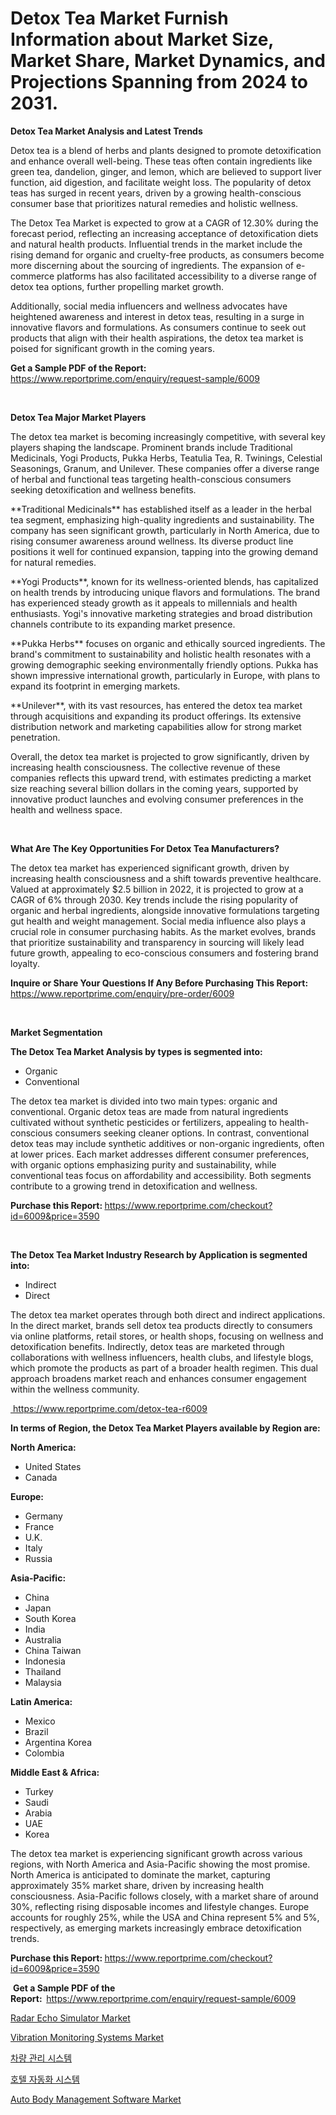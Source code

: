 <p><h1>Detox Tea Market Furnish Information about Market Size, Market Share, Market Dynamics, and Projections Spanning from 2024 to 2031.</h1></p><p><strong>Detox Tea Market Analysis and Latest Trends</strong></p>
<p><p>Detox tea is a blend of herbs and plants designed to promote detoxification and enhance overall well-being. These teas often contain ingredients like green tea, dandelion, ginger, and lemon, which are believed to support liver function, aid digestion, and facilitate weight loss. The popularity of detox teas has surged in recent years, driven by a growing health-conscious consumer base that prioritizes natural remedies and holistic wellness.</p><p>The Detox Tea Market is expected to grow at a CAGR of 12.30% during the forecast period, reflecting an increasing acceptance of detoxification diets and natural health products. Influential trends in the market include the rising demand for organic and cruelty-free products, as consumers become more discerning about the sourcing of ingredients. The expansion of e-commerce platforms has also facilitated accessibility to a diverse range of detox tea options, further propelling market growth. </p><p>Additionally, social media influencers and wellness advocates have heightened awareness and interest in detox teas, resulting in a surge in innovative flavors and formulations. As consumers continue to seek out products that align with their health aspirations, the detox tea market is poised for significant growth in the coming years.</p></p>
<p><strong>Get a Sample PDF of the Report:&nbsp;</strong> <a href="https://www.reportprime.com/enquiry/request-sample/6009">https://www.reportprime.com/enquiry/request-sample/6009</a></p>
<p>&nbsp;</p>
<p><strong>Detox Tea Major Market Players</strong></p>
<p><p>The detox tea market is becoming increasingly competitive, with several key players shaping the landscape. Prominent brands include Traditional Medicinals, Yogi Products, Pukka Herbs, Teatulia Tea, R. Twinings, Celestial Seasonings, Granum, and Unilever. These companies offer a diverse range of herbal and functional teas targeting health-conscious consumers seeking detoxification and wellness benefits.</p><p>**Traditional Medicinals** has established itself as a leader in the herbal tea segment, emphasizing high-quality ingredients and sustainability. The company has seen significant growth, particularly in North America, due to rising consumer awareness around wellness. Its diverse product line positions it well for continued expansion, tapping into the growing demand for natural remedies.</p><p>**Yogi Products**, known for its wellness-oriented blends, has capitalized on health trends by introducing unique flavors and formulations. The brand has experienced steady growth as it appeals to millennials and health enthusiasts. Yogi's innovative marketing strategies and broad distribution channels contribute to its expanding market presence.</p><p>**Pukka Herbs** focuses on organic and ethically sourced ingredients. The brand's commitment to sustainability and holistic health resonates with a growing demographic seeking environmentally friendly options. Pukka has shown impressive international growth, particularly in Europe, with plans to expand its footprint in emerging markets.</p><p>**Unilever**, with its vast resources, has entered the detox tea market through acquisitions and expanding its product offerings. Its extensive distribution network and marketing capabilities allow for strong market penetration.</p><p>Overall, the detox tea market is projected to grow significantly, driven by increasing health consciousness. The collective revenue of these companies reflects this upward trend, with estimates predicting a market size reaching several billion dollars in the coming years, supported by innovative product launches and evolving consumer preferences in the health and wellness space.</p></p>
<p>&nbsp;</p>
<p><strong>What Are The Key Opportunities For Detox Tea Manufacturers?</strong></p>
<p><p>The detox tea market has experienced significant growth, driven by increasing health consciousness and a shift towards preventive healthcare. Valued at approximately $2.5 billion in 2022, it is projected to grow at a CAGR of 6% through 2030. Key trends include the rising popularity of organic and herbal ingredients, alongside innovative formulations targeting gut health and weight management. Social media influence also plays a crucial role in consumer purchasing habits. As the market evolves, brands that prioritize sustainability and transparency in sourcing will likely lead future growth, appealing to eco-conscious consumers and fostering brand loyalty.</p></p>
<p><strong>Inquire or Share Your Questions If Any Before Purchasing This Report:</strong> <a href="https://www.reportprime.com/enquiry/pre-order/6009">https://www.reportprime.com/enquiry/pre-order/6009</a></p>
<p>&nbsp;</p>
<p><strong>Market Segmentation</strong></p>
<p><strong>The Detox Tea Market Analysis by types is segmented into:</strong></p>
<p><ul><li>Organic</li><li>Conventional</li></ul></p>
<p><p>The detox tea market is divided into two main types: organic and conventional. Organic detox teas are made from natural ingredients cultivated without synthetic pesticides or fertilizers, appealing to health-conscious consumers seeking cleaner options. In contrast, conventional detox teas may include synthetic additives or non-organic ingredients, often at lower prices. Each market addresses different consumer preferences, with organic options emphasizing purity and sustainability, while conventional teas focus on affordability and accessibility. Both segments contribute to a growing trend in detoxification and wellness.</p></p>
<p><strong>Purchase this Report:&nbsp;</strong><a href="https://www.reportprime.com/checkout?id=6009&price=3590">https://www.reportprime.com/checkout?id=6009&price=3590</a></p>
<p>&nbsp;</p>
<p><strong>The Detox Tea Market Industry Research by Application is segmented into:</strong></p>
<p><ul><li>Indirect</li><li>Direct</li></ul></p>
<p><p>The detox tea market operates through both direct and indirect applications. In the direct market, brands sell detox tea products directly to consumers via online platforms, retail stores, or health shops, focusing on wellness and detoxification benefits. Indirectly, detox teas are marketed through collaborations with wellness influencers, health clubs, and lifestyle blogs, which promote the products as part of a broader health regimen. This dual approach broadens market reach and enhances consumer engagement within the wellness community.</p></p>
<p><a href="https://www.reportprime.com/detox-tea-r6009">&nbsp;https://www.reportprime.com/detox-tea-r6009</a></p>
<p><strong>In terms of Region, the Detox Tea Market Players available by Region are:</strong></p>
<p>
    <p> <strong> North America: </strong>
        <ul>
            <li>United States</li>
            <li>Canada</li>
        </ul>
        </p> 
    <p> <strong> Europe: </strong>
        <ul>
            <li>Germany</li>
            <li>France</li>
            <li>U.K.</li>
            <li>Italy</li>
            <li>Russia</li>
        </ul>
        </p> 
    <p> <strong> Asia-Pacific: </strong>
        <ul>
            <li>China</li>
            <li>Japan</li>
            <li>South Korea</li>
            <li>India</li>
            <li>Australia</li>
            <li>China Taiwan</li>
            <li>Indonesia</li>
            <li>Thailand</li>
            <li>Malaysia</li>
        </ul>
        </p> 
    <p> <strong> Latin America: </strong>
        <ul>
            <li>Mexico</li>
            <li>Brazil</li>
            <li>Argentina Korea</li>
            <li>Colombia</li>
        </ul>
        </p> 
    <p> <strong> Middle East & Africa: </strong>
        <ul>
            <li>Turkey</li>
            <li>Saudi</li>
            <li>Arabia</li>
            <li>UAE</li>
            <li>Korea</li>
        </ul>
    </p>
    </p>
<p><p>The detox tea market is experiencing significant growth across various regions, with North America and Asia-Pacific showing the most promise. North America is anticipated to dominate the market, capturing approximately 35% market share, driven by increasing health consciousness. Asia-Pacific follows closely, with a market share of around 30%, reflecting rising disposable incomes and lifestyle changes. Europe accounts for roughly 25%, while the USA and China represent 5% and 5%, respectively, as emerging markets increasingly embrace detoxification trends.</p></p>
<p><strong>Purchase this Report: </strong><a href="https://www.reportprime.com/checkout?id=6009&price=3590">https://www.reportprime.com/checkout?id=6009&price=3590</a></p>
<p>&nbsp;<strong>Get a Sample PDF of the Report:&nbsp;&nbsp;</strong><a href="https://www.reportprime.com/enquiry/request-sample/6009">https://www.reportprime.com/enquiry/request-sample/6009</a></p>
<p><strong></strong></p>
<p><p><a href="https://issuu.com/reportprime-2/docs/radar-echo-simulator-market-size-20_c9f6e6913ad511">Radar Echo Simulator Market</a></p><p><a href="https://medium.com/@sallyselcenk46/vibration-monitoring-systems-market-strategic-insights-product-evolution-and-market-segmentation-baf723cd6bf9">Vibration Monitoring Systems Market</a></p><p><a href="https://medium.com/@walid_yasin/%EC%B0%A8%EB%9F%89-%EA%B4%80%EB%A6%AC-%EC%8B%9C%EC%8A%A4%ED%85%9C-%EC%8B%9C%EC%9E%A5-%EC%A0%90%EC%9C%A0%EC%9C%A8-%EB%B0%8F-%EC%8B%9C%EC%9E%A5-%EB%B6%84%EC%84%9D-2024%EB%85%84%EC%97%90%EC%84%9C-2031%EB%85%84%EA%B9%8C%EC%A7%80%EC%9D%98-%EC%84%B1%EC%9E%A5-%EC%B6%94%EC%84%B8-%EB%B0%8F-%EC%98%88%EC%B8%A1-76390848a843">차량 관리 시스템</a></p><p><a href="https://medium.com/@walid_yasin/%EC%8B%9C%EC%9E%A5-%EB%A6%AC%EB%8D%94%EC%99%80-%EB%B6%80%EC%A7%84%ED%95%9C-%EA%B8%B0%EC%97%85-%EA%B8%80%EB%A1%9C%EB%B2%8C-%ED%98%B8%ED%85%94-%EC%9E%90%EB%8F%99%ED%99%94-%EC%8B%9C%EC%8A%A4%ED%85%9C-%EC%8B%9C%EC%9E%A5-%EB%8F%99%ED%96%A5-%EB%B0%8F-%EC%98%88%EC%B8%A1-2024-2031-aeab342ede2a">호텔 자동화 시스템</a></p><p><a href="https://www.linkedin.com/pulse/global-auto-body-management-software-market-landscape-future-trends-gqbdf?trackingId=%2B9yHrlmSSFSZ5AOIDV1bGw%3D%3D">Auto Body Management Software Market</a></p></p>